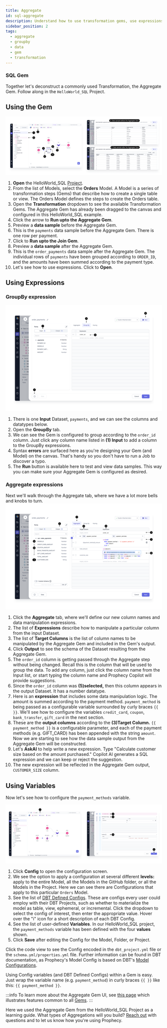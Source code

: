 ```yaml
---
title: Aggregate
id: sql-aggregate
description: Understand how to use transformation gems, use expressions, and use variables
sidebar_position: 2
tags:
  - aggregate
  - groupby
  - data
  - gem
  - transformation
---
```


<h3><span class="badge">SQL Gem</span></h3>

Together let's deconstruct a commonly used Transformation, the Aggregate Gem. Follow along in the `HelloWorld_SQL` Project.

## Using the Gem

![1](../img/Snow4.6.1_Aggregate.png)

1. **Open** the HelloWorld_SQL [Project](https://app.prophecy.io/metadata).
2. From the list of Models, select the **Orders** Model. A Model is a series of transformation steps (Gems) that describe how to create a single table or view. The Orders Model defines the steps to create the Orders table.
3. Open the **Transformation** dropdown to see the available Transformation Gems. The Aggregate Gem has already been dragged to the canvas and configured in this HelloWorld_SQL example.
4. Click the arrow to **Run upto the Aggregate Gem**.
5. Preview a **data sample** before the Aggregate Gem.
6. This is the `payments` data sample before the Aggregate Gem. There is one row per payment.
7. Click to **Run upto the Join Gem**.
8. Preview a **data sample** after the Aggregate Gem.
9. This is the `order_payments` data sample after the Aggregate Gem. The individual rows of `payments` have been grouped according to `ORDER_ID`, and the amounts have been summed according to the payment type.
10. Let's see how to use expressions. Click to **Open**.

## Using Expressions

### GroupBy expression

![2](../img/Snow4.6.2_Aggregate.png)

1. There is one **Input** Dataset, `payments`, and we can see the columns and datatypes below.
2. Open the **GroupBy** tab.
3. We can see the Gem is configured to group according to the `order_id` column. Just click any column name listed in **(1) Input** to add a column to the GroupBy expressions.
4. Syntax **errors** are surfaced here as you're designing your Gem (and Model) on the canvas. That's handy so you don't have to run a Job to discover a typo.
5. The **Run** button is available here to test and view data samples. This way you can make sure your Aggregate Gem is configured as desired.

### Aggregate expressions

Next we'll walk through the Aggregate tab, where we have a lot more bells and knobs to turn.
![3](../img/Snow4.6.3_Aggregate.png)

1. Click the **Aggregate** tab, where we'll define our new column names and data manipulation expressions.
2. The list of **Expressions** describe how to manipulate a particular column from the input Dataset.
3. The list of **Target Columns** is the list of column names to be manipulated by the Aggregate Gem and included in the Gem's output.
4. Click **Output** to see the schema of the Dataset resulting from the Aggregate Gem.
5. The `order_id` column is getting passed through the Aggregate step without being changed. Recall this is the column that will be used to group the data. To add any column, just click the column name from the Input list, or start typing the column name and Prophecy Copilot will provide suggestions.
6. Since the `order_id` column was **(5)selected,** then this column appears in the output Dataset. It has a number datatype.
7. Here is an **expression** that includes some data manipulation logic. The amount is summed according to the payment method. `payment_method` is being passed as a configurable variable surrounded by curly braces `{{ }}`. We'll see how to configure the variables `credit_card`, `coupon`, `bank_transfer`, `gift_card` in the next section.
8. These are the **output columns** according to the **(3)Target Column.** `{{ payment_method }}` is a configurable parameter, and each of the payment methods (e.g. GIFT_CARD) has been appended with the string `amount`. Now we are starting to see how the data sample output from the Aggregate Gem will be constructed.
9. Let's **AskAI** to help write a new expression. Type "Calculate customer size based on the amount purchased." Copilot AI generates a SQL expression and we can keep or reject the suggestion.
10. The new expression will be reflected in the Aggregate Gem output, `CUSTOMER_SIZE` column.

## Using Variables

Now let's see how to configure the `payment_methods` variable.

![4](../img/Snow4.6.4_Aggregate.png)

1. Click **Config** to open the configuration screen.
2. We see the option to apply a configuration at several different **levels:** apply to the entire Model, all the Models in the GitHub folder, or all the Models in the Project. Here we can see there are Configurations that apply to this particular `Orders` Model.
3. See the list of [DBT Defined Configs](https://docs.getdbt.com/reference/configs-and-properties). These are configs every user could employ with their DBT Projects, such as whether to materialize the model as table, view, ephemeral, or incremental. Click the dropdown to select the config of interest, then enter the appropriate value. Hover over the "i" icon for a short description of each DBT Config.
4. See the list of user-defined **Variables**. In our HelloWorld_SQL project, the `payment_methods` variable has been defined with the four **values** shown.
5. Click **Save** after editing the Config for the Model, Folder, or Project.

Click the code view to see the Config encoded in the `dbt_project.yml` file or the `schema.yml/properties.yml` file. Further information can be found in DBT documentation, as Prophecy's Model Config is based on DBT's [Model Configurations](https://docs.getdbt.com/reference/model-configs).

Using Config variables (and DBT Defined Configs) within a Gem is easy. Just wrap the variable name (e.g. `payment_method`) in curly braces `{{ }}` like this: `{{ payment_method }}`.

:::info
To learn more about the Aggregate Gem UI, see [this page](/docs/concepts/project/gems.md) which illustrates features common to all [Gems](/SQL/gems/gems.md).
:::

Here we used the Aggregate Gem from the HelloWorld_SQL Project as a learning guide. What types of Aggregations will you build? [Reach out](/docs/getting-started/getting-help/getting-help.md) with questions and to let us know how you're using Prophecy.
